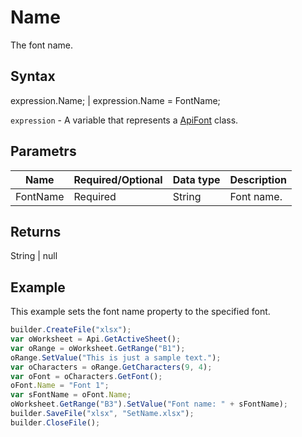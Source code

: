 # Name

The font name.

## Syntax

expression.Name; &#124; expression.Name = FontName;

`expression` - A variable that represents a [ApiFont](../ApiFont.md) class.

## Parametrs

| **Name** | **Required/Optional** | **Data type** | **Description** |
| ------------- | ------------- | ------------- | ------------- |
| FontName | Required | String | Font name. |

## Returns

String &#124; null

## Example

This example sets the font name property to the specified font.

```javascript
builder.CreateFile("xlsx");
var oWorksheet = Api.GetActiveSheet();
var oRange = oWorksheet.GetRange("B1");
oRange.SetValue("This is just a sample text.");
var oCharacters = oRange.GetCharacters(9, 4);
var oFont = oCharacters.GetFont();
oFont.Name = "Font 1";
var sFontName = oFont.Name;
oWorksheet.GetRange("B3").SetValue("Font name: " + sFontName);
builder.SaveFile("xlsx", "SetName.xlsx");
builder.CloseFile();
```